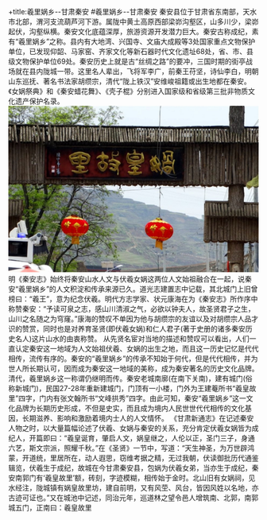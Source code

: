 +title:羲里娲乡--甘肃秦安
#羲里娲乡--甘肃秦安
秦安县位于甘肃省东南部，天水市北部，渭河支流葫芦河下游。属陇中黄土高原西部梁峁沟壑区，山多川少，梁峁起伏，沟壑纵横。秦安文化底蕴深厚，旅游资源开发潜力巨大。秦安古称成纪，素有“羲里娲乡”之称。县内有大地湾、兴国寺、文庙大成殿等3处国家重点文物保护单位，已发现仰韶、马家窑、齐家文化等新石器时代文化遗址68处，省、市、县级文物保护单位69处。秦安历史上就是古“丝绸之路”的要冲，三国时期的街亭战场就在县内陇城一带。这里名人辈出，飞将军李广，前秦王苻坚，诗仙李白，明朝山东巡抚、著名书法家胡缵宗，清代“陇上铁汉”安维峻祖籍或出生地都在秦安。《女娲祭典》和《秦安蜡花舞》、《壳子棍》分别进入国家级和省级第三批非物质文化遗产保护名录。
![](https://github.com/AlysaCai/swi--homework/raw/master/%E5%A8%B2%E7%9A%87%E6%95%85%E9%87%8C.png)
明《秦安志》始终将秦安山水人文与伏羲女娲这两位人文始祖融合在一起，说秦安“羲里娲乡”的人文积淀和传承来源已久。道光志建置志中记载，其北城门上旧曾榜曰：“羲王”，意为纪念伏羲。明代方志学家、状元康海在为《秦安志》所作序中称赞秦安：“予读可泉之志，感山川清淑之气，必欲以钟夫人，故圣贤君子之生，山川之名随之为穹窿。”康海的赞叹不单因为他与胡缵宗的友谊以及对胡缵宗人品才识的赞赏，同时也是对养育圣贤(即伏羲女娲)和仁人君子(著于史册的诸多秦安历史名人)这片山水的由衷称赞。
从先贤名宦对当地的描述和赞叹可以看出，人们一直认定秦安这一地域为人文始祖伏羲、女娲的出生之地，而且这一历史记忆是代代相传，流传有序的。秦安的“羲里娲乡”的传承不知始于何代，但是代代相传，并为世人所长期认可，因而成为秦安这一地域的美称，成为秦安著名的历史文化品牌。清代，羲里娲乡这一称谓仍继明而传。秦安老城南廓(在南下关南)，建有城门(俗称新城门)，民国27-28年重新建城门，门顶有一小楼，门外为王建菴所书“羲皇故里”四字，门内有张文翰所书“文峰拱秀”四字。由此可知，秦安“羲里娲乡”这一文化品牌为长期历史形成，不但是史实，而且成为境内人民世世代代相传的文化基因，长期滋养、影响和激励着境内士人的人文情怀。
《甘肃新通志》在记述秦安人物之时，以大量篇幅论述了伏羲、女娲与秦安的关系，充分肯定伏羲女娲皆为成纪人，开篇即曰：“羲皇诞育，肇启人文，娲皇继之，人伦以正，圣门三子，身通六艺，斯文宗派，照耀千秋。”在《圣贤》一节中，写道：“天生神圣，为万世辟鸿蒙，开道统，里居所在，动人遐思，窃维考据之精，无过我朝，伏读御批历代通鉴辑览，伏羲生于成纪，故城在今甘肃秦安县，包娲为伏羲女弟，当亦生于成纪，秦安南郭门有‘羲皇故里’额，砖刻，字迹模糊，相传始于金时。北山旧有女娲祠，见水经注，陇城镇有娲皇故里坊，建自前明，又有风茔、风台，皆因风姓以名地，亦古迹可证也。”又在城池中记述，同治元年，巡道林之望令邑人增筑南、北郭，南郭城五门，正南曰：羲皇故里
